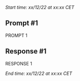 *Start time: xx/12/22 at xx:xx CET*

## Prompt #1
PROMPT 1

## Response #1
RESPONSE 1


*End time: xx/12/22 at xx:xx CET*